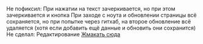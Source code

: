 Не пофиксил: При нажатии на текст зачеркивается, но при этом зачеркивается и кнопка
             При заходе с ноута и обновлении страницы всё сохраняется, но при попытке через гитхаб, на второе обновление всё удаляется (хотя если добавить ещё данные и обновить они сохранится)
Не сделал: Редактирование
[Жмакать сюда](https://marv1x.github.io/to-do-list/)
